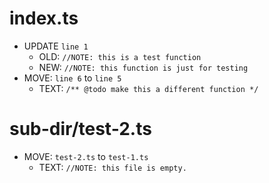 # index.ts
- UPDATE `line 1`
    - OLD: `//NOTE: this is a test function`
    - NEW: `//NOTE: this function is just for testing`
- MOVE: `line 6` to `line 5`
    - TEXT: `/** @todo make this a different function */`

# sub-dir/test-2.ts
- MOVE: `test-2.ts` to `test-1.ts`
    - TEXT: `//NOTE: this file is empty.`

